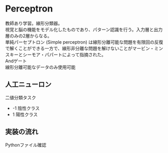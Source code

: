 # Perceptron
教師あり学習。線形分類器。  
視覚と脳の機能をモデル化したものであり、パターン認識を行う。入力層と出力層のみの2層からなる。  
単純パーセプトロン (Simple perceptron) は線形分離可能な問題を有限回の反復で解くことができる一方で、線形非分離な問題を解けないことがマービン・ミンスキーとシーモア・パパートによって指摘された。  
Andゲート  
線形分離可能なデータのみ使用可能  

## 人工ニューロン
二値分類タスク
 - -1 陰性クラス
 - 1  陽性クラス

## 実装の流れ
Pythonファイル確認
